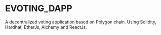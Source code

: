 # EVOTING_DAPP
A decentralized voting application based on Polygon chain. Using Solidity, Hardhat, EtherJs, Alchemy and ReactJs.
